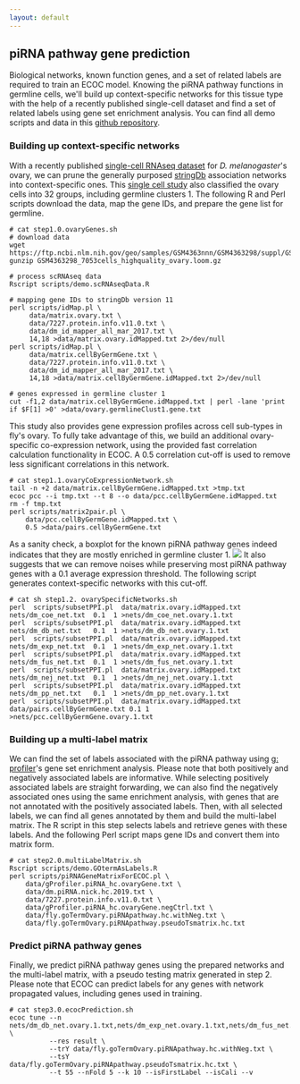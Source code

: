 ```yaml
---
layout: default
---
```


##  piRNA pathway gene prediction
Biological networks, known function genes, and a set of related labels are required to train an ECOC model. Knowing the piRNA pathway functions in germline cells, we'll build up context-specific networks for this tissue type with the help of a recently published single-cell dataset and find a set of related labels using gene set enrichment analysis. You can find all demo scripts and data in this [github repository](https://github.com/chenhao392/ecocDemo). 

### Building up context-specific networks
 With a recently published [single-cell RNAseq dataset](https://www.ncbi.nlm.nih.gov/geo/query/acc.cgi?acc=GSM4363298)  for *D. melanogaster*'s ovary, we can prune the generally purposed [stringDb](https://string-db.org/cgi/input.pl) association networks into context-specific ones. This [single cell study](https://journals.plos.org/plosbiology/article?id=10.1371/journal.pbio.3000538) also classified the ovary cells into 32 groups, including germline clusters 1. The following R and Perl scripts download the data, map the gene IDs, and prepare the gene list for germline.
```
# cat step1.0.ovaryGenes.sh 
# download data
wget https://ftp.ncbi.nlm.nih.gov/geo/samples/GSM4363nnn/GSM4363298/suppl/GSM4363298_7053cells_highquality_ovary.loom.gz
gunzip GSM4363298_7053cells_highquality_ovary.loom.gz

# process scRNAseq data 
Rscript scripts/demo.scRNAseqData.R

# mapping gene IDs to stringDb version 11
perl scripts/idMap.pl \
     data/matrix.ovary.txt \
     data/7227.protein.info.v11.0.txt \
     data/dm_id_mapper_all_mar_2017.txt \
     14,18 >data/matrix.ovary.idMapped.txt 2>/dev/null
perl scripts/idMap.pl \
     data/matrix.cellByGermGene.txt \
     data/7227.protein.info.v11.0.txt \
     data/dm_id_mapper_all_mar_2017.txt \
     14,18 >data/matrix.cellByGermGene.idMapped.txt 2>/dev/null
     
# genes expressed in germline cluster 1
cut -f1,2 data/matrix.cellByGermGene.idMapped.txt | perl -lane 'print if $F[1] >0' >data/ovary.germlineClust1.gene.txt
```
This study also provides gene expression profiles across cell sub-types in fly's ovary. To fully take advantage of this, we build an additional ovary-specific co-expression network, using the provided fast correlation calculation functionality in ECOC. A 0.5 correlation cut-off is used to remove less significant correlations in this network.
```
# cat step1.1.ovaryCoExpressionNetwork.sh
tail -n +2 data/matrix.cellByGermGene.idMapped.txt >tmp.txt
ecoc pcc --i tmp.txt --t 8 --o data/pcc.cellByGermGene.idMapped.txt
rm -f tmp.txt
perl scripts/matrix2pair.pl \
    data/pcc.cellByGermGene.idMapped.txt \
    0.5 >data/pairs.cellByGermGene.txt
```
 As a sanity check, a boxplot for the known piRNA pathway genes indeed indicates that they are mostly enriched in germline cluster 1. ![](/assets/images/top10celltypeExpresionPiRNAGenes.jpg) It also suggests that we can remove noises while preserving most piRNA pathway genes with a 0.1 average expression threshold. The following script generates context-specific networks with this cut-off. 
 
 ```
# cat sh step1.2. ovarySpecificNetworks.sh
perl  scripts/subsetPPI.pl  data/matrix.ovary.idMapped.txt  nets/dm_coe_net.txt  0.1  1 >nets/dm_coe_net.ovary.1.txt
perl  scripts/subsetPPI.pl  data/matrix.ovary.idMapped.txt  nets/dm_db_net.txt   0.1  1 >nets/dm_db_net.ovary.1.txt
perl  scripts/subsetPPI.pl  data/matrix.ovary.idMapped.txt  nets/dm_exp_net.txt  0.1  1 >nets/dm_exp_net.ovary.1.txt
perl  scripts/subsetPPI.pl  data/matrix.ovary.idMapped.txt  nets/dm_fus_net.txt  0.1  1 >nets/dm_fus_net.ovary.1.txt
perl  scripts/subsetPPI.pl  data/matrix.ovary.idMapped.txt  nets/dm_nej_net.txt  0.1  1 >nets/dm_nej_net.ovary.1.txt
perl  scripts/subsetPPI.pl  data/matrix.ovary.idMapped.txt  nets/dm_pp_net.txt   0.1  1 >nets/dm_pp_net.ovary.1.txt
perl  scripts/subsetPPI.pl  data/matrix.ovary.idMapped.txt	data/pairs.cellByGermGene.txt 0.1 1 >nets/pcc.cellByGermGene.ovary.1.txt
```
### Building up a multi-label matrix 
We can find the set of labels associated with the piRNA pathway using [g: profiler](https://biit.cs.ut.ee/gprofiler/gost)'s gene set enrichment analysis. Please note that both positively and negatively associated labels are informative. While selecting positively associated labels are straight forwarding, we can also find the negatively associated ones using the same enrichment analysis, with genes that are not annotated with the positively associated labels.  Then, with all selected labels, we can find all genes annotated by them and build the multi-label matrix. The R script in this step selects labels and retrieve genes with these labels. And the following Perl script maps gene IDs and convert them into matrix form. 
```
# cat step2.0.multiLabelMatrix.sh
Rscript scripts/demo.GOtermAsLabels.R
perl scripts/piRNAGeneMatrixForECOC.pl \
	data/gProfiler.piRNA_hc.ovaryGene.txt \
	data/dm.piRNA.nick.hc.2019.txt \
	data/7227.protein.info.v11.0.txt \
	data/gProfiler.piRNA_hc.ovaryGene.negCtrl.txt \
	data/fly.goTermOvary.piRNApathway.hc.withNeg.txt \
	data/fly.goTermOvary.piRNApathway.pseudoTsmatrix.hc.txt
```

### Predict piRNA pathway genes
Finally, we predict piRNA pathway genes using the prepared networks and the multi-label matrix, with a pseudo testing matrix generated in step 2. Please note that ECOC can predict labels for any genes with network propagated values, including genes used in training. 
```
# cat step3.0.ecocPrediction.sh
ecoc tune --n nets/dm_db_net.ovary.1.txt,nets/dm_exp_net.ovary.1.txt,nets/dm_fus_net.ovary.1.txt,nets/dm_nej_net.ovary.1.txt,nets/dm_pp_net.ovary.1.txt,nets/pcc.cellByGermGene.ovary.1.txt \
          --res result \
          --trY data/fly.goTermOvary.piRNApathway.hc.withNeg.txt \
          --tsY data/fly.goTermOvary.piRNApathway.pseudoTsmatrix.hc.txt \
          --t 55 --nFold 5 --k 10 --isFirstLabel --isCali --v 
```
